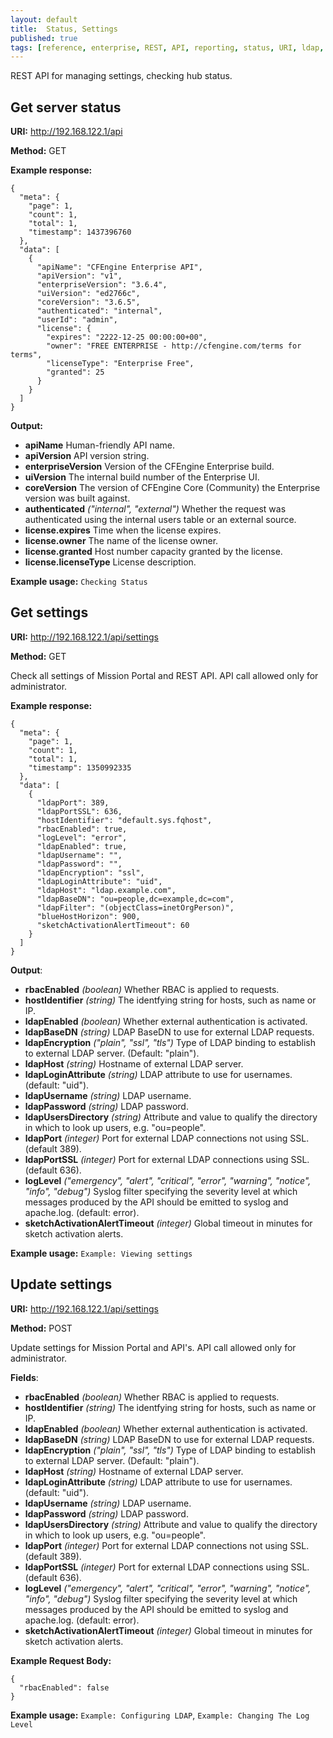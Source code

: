 ```yaml
---
layout: default
title:  Status, Settings
published: true
tags: [reference, enterprise, REST, API, reporting, status, URI, ldap, settings]
---
```


REST API for managing settings, checking hub status.

## Get server status

**URI:** http://192.168.122.1/api

**Method:** GET

**Example response:**

```
{
  "meta": {
    "page": 1,
    "count": 1,
    "total": 1,
    "timestamp": 1437396760
  },
  "data": [
    {
      "apiName": "CFEngine Enterprise API",
      "apiVersion": "v1",
      "enterpriseVersion": "3.6.4",
      "uiVersion": "ed2766c",
      "coreVersion": "3.6.5",
      "authenticated": "internal",
      "userId": "admin",
      "license": {
        "expires": "2222-12-25 00:00:00+00",
        "owner": "FREE ENTERPRISE - http://cfengine.com/terms for terms",
        "licenseType": "Enterprise Free",
        "granted": 25
      }
    }
  ]
}
```

**Output:**

* **apiName**
    Human-friendly API name.
* **apiVersion** 
    API version string.
* **enterpriseVersion** 
    Version of the CFEngine Enterprise build.
* **uiVersion** 
    The internal build number of the Enterprise UI.
* **coreVersion** 
    The version of CFEngine Core (Community) the Enterprise version was built against.
* **authenticated** *("internal", "external")* 
    Whether the request was authenticated using the internal users table or an external source.
* **license.expires** 
    Time when the license expires.
* **license.owner** 
    The name of the license owner.
* **license.granted** 
    Host number capacity granted by the license.
* **license.licenseType**
    License description.

**Example usage:** `Checking Status`

## Get settings

**URI:** http://192.168.122.1/api/settings

**Method:** GET

Check all settings of Mission Portal and REST API.
API call allowed only for administrator.

**Example response:**

```
{
  "meta": {
    "page": 1,
    "count": 1,
    "total": 1,
    "timestamp": 1350992335
  },
  "data": [
    {
      "ldapPort": 389,
      "ldapPortSSL": 636,
      "hostIdentifier": "default.sys.fqhost",
      "rbacEnabled": true,
      "logLevel": "error",
      "ldapEnabled": true,
      "ldapUsername": "",
      "ldapPassword": "",
      "ldapEncryption": "ssl",
      "ldapLoginAttribute": "uid",
      "ldapHost": "ldap.example.com",
      "ldapBaseDN": "ou=people,dc=example,dc=com",
      "ldapFilter": "(objectClass=inetOrgPerson)",
      "blueHostHorizon": 900,
      "sketchActivationAlertTimeout": 60
    }
  ]
}
```

**Output**:

* **rbacEnabled** *(boolean)* 
    Whether RBAC is applied to requests.
* **hostIdentifier** *(string)* 
    The identfying string for hosts, such as name or IP. 
* **ldapEnabled** *(boolean)* 
    Whether external authentication is activated.
* **ldapBaseDN** *(string)* 
    LDAP BaseDN to use for external LDAP requests.
* **ldapEncryption** *("plain", "ssl", "tls")* 
    Type of LDAP binding to establish to external LDAP server. (Default: "plain"). 
* **ldapHost** *(string)* 
    Hostname of external LDAP server.
* **ldapLoginAttribute** *(string)* 
    LDAP attribute to use for usernames. (default: "uid").
* **ldapUsername** *(string)* 
    LDAP username.
* **ldapPassword** *(string)* 
    LDAP password.
* **ldapUsersDirectory** *(string)* 
    Attribute and value to qualify the directory in which to look up users, e.g. "ou=people". 
* **ldapPort** *(integer)* 
    Port for external LDAP connections not using SSL. (default 389).
* **ldapPortSSL** *(integer)* 
    Port for external LDAP connections using SSL. (default 636). 
* **logLevel** *("emergency", "alert", "critical", "error", "warning", "notice", "info", "debug")* 
    Syslog filter specifying the severity level at which messages produced by the API should be emitted to syslog and apache.log. (default: error). 
* **sketchActivationAlertTimeout** *(integer)* 
    Global timeout in minutes for sketch activation alerts.

**Example usage:** `Example: Viewing settings`

## Update settings

**URI:** http://192.168.122.1/api/settings

**Method:** POST

Update settings for Mission Portal and API's.
API call allowed only for administrator.

**Fields**:

* **rbacEnabled** *(boolean)* 
    Whether RBAC is applied to requests.
* **hostIdentifier** *(string)* 
    The identfying string for hosts, such as name or IP. 
* **ldapEnabled** *(boolean)* 
    Whether external authentication is activated.
* **ldapBaseDN** *(string)* 
    LDAP BaseDN to use for external LDAP requests.
* **ldapEncryption** *("plain", "ssl", "tls")* 
    Type of LDAP binding to establish to external LDAP server. (Default: "plain"). 
* **ldapHost** *(string)* 
    Hostname of external LDAP server.
* **ldapLoginAttribute** *(string)* 
    LDAP attribute to use for usernames. (default: "uid").
* **ldapUsername** *(string)* 
    LDAP username.
* **ldapPassword** *(string)* 
    LDAP password.
* **ldapUsersDirectory** *(string)* 
    Attribute and value to qualify the directory in which to look up users, e.g. "ou=people". 
* **ldapPort** *(integer)* 
    Port for external LDAP connections not using SSL. (default 389).
* **ldapPortSSL** *(integer)* 
    Port for external LDAP connections using SSL. (default 636). 
* **logLevel** *("emergency", "alert", "critical", "error", "warning", "notice", "info", "debug")* 
    Syslog filter specifying the severity level at which messages produced by the API should be emitted to syslog and apache.log. (default: error). 
* **sketchActivationAlertTimeout** *(integer)* 
    Global timeout in minutes for sketch activation alerts.

**Example Request Body:**

```
{
  "rbacEnabled": false
}
```

**Example usage:** `Example: Configuring LDAP`, `Example: Changing The Log Level`